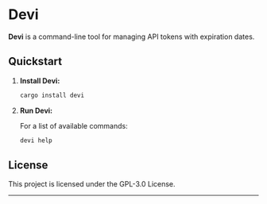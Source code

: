 # Devi

**Devi** is a command-line tool for managing API tokens with expiration dates.

## Quickstart

1. **Install Devi:**

   ```sh
   cargo install devi
   ```

2. **Run Devi:**

   For a list of available commands:

   ```sh
   devi help
   ```

## License

This project is licensed under the GPL-3.0 License.

---
